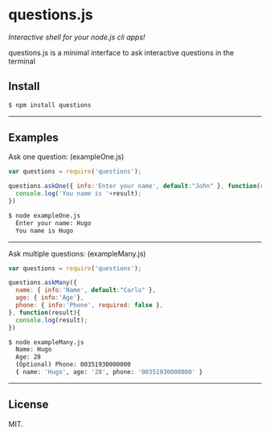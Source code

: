 # questions.js

*Interactive shell for your node.js cli apps!*

questions.js is a minimal interface to ask interactive questions in the terminal

## Install
```bash
$ npm install questions
```

---

## Examples
Ask one question: (exampleOne.js)
```js
var questions = require('questions');

questions.askOne({ info:'Enter your name', default:"John" }, function(result){
  console.log('You name is '+result);
})
```

```bash
$ node exampleOne.js
  Enter your name: Hugo
  You name is Hugo

```

---

Ask multiple questions: (exampleMany.js)
```js
var questions = require('questions');

questions.askMany({
  name: { info:'Name', default:"Carlo" },
  age: { info:'Age'},
  phone: { info:'Phone', required: false },
}, function(result){
  console.log(result);
})
```

```bash
$ node exampleMany.js
  Name: Hugo
  Age: 28
  (Optional) Phone: 00351930000000
  { name: 'Hugo', age: '28', phone: '00351930000000' }
```


---
## License

MIT.
